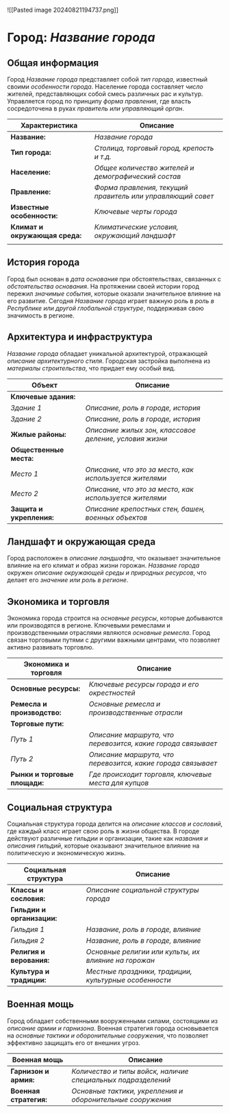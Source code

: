 ![[Pasted image 20240821194737.png]]
# Город: *Название города*

## Общая информация
Город *Название города* представляет собой *тип города*, известный своими *особенности города*. Население города составляет *число* жителей, представляющих собой смесь различных рас и культур. Управляется город по принципу *форма правления*, где власть сосредоточена в руках *правитель или управляющий орган*.

| Характеристика                 | Описание                                                   |
| ------------------------------ | ---------------------------------------------------------- |
| **Название:**                  | *Название города*                                          |
| **Тип города:**                | *Столица, торговый город, крепость и т.д.*                 |
| **Население:**                 | *Общее количество жителей и демографический состав*        |
| **Правление:**                 | *Форма правления, текущий правитель или управляющий совет* |
| **Известные особенности:**     | *Ключевые черты города*                                    |
| **Климат и окружающая среда:** | *Климатические условия, окружающий ландшафт*               |
|                                |                                                            |

## История города
Город был основан в *дата основания* при обстоятельствах, связанных с *обстоятельства основания*. На протяжении своей истории город пережил *значимые события*, которые оказали значительное влияние на его развитие. Сегодня *Название города* играет важную роль в *роль в Республике или другой глобальной структуре*, поддерживая свою значимость в регионе.

## Архитектура и инфраструктура
*Название города* обладает уникальной архитектурой, отражающей *описание архитектурного стиля*. Городская застройка выполнена из *материалы строительства*, что придает ему особый вид. 

| Объект                 | Описание                                                                             |
|------------------------|-------------------------------------------------------------------------------------|
| **Ключевые здания:**   |                                                                                     |
| *Здание 1*             | *Описание, роль в городе, история*                                                  |
| *Здание 2*             | *Описание, роль в городе, история*                                                  |
| **Жилые районы:**      | *Описание жилых зон, классовое деление, условия жизни*                              |
| **Общественные места:**|                                                                                     |
| *Место 1*              | *Описание, что это за место, как используется жителями*                             |
| *Место 2*              | *Описание, что это за место, как используется жителями*                             |
| **Защита и укрепления:**| *Описание крепостных стен, башен, военных объектов*                                |

## Ландшафт и окружающая среда
Город расположен в *описание ландшафта*, что оказывает значительное влияние на его климат и образ жизни горожан. *Название города* окружен *описание окружающей среды и природных ресурсов*, что делает его *значение или роль в регионе*.

## Экономика и торговля
Экономика города строится на *основные ресурсы*, которые добываются или производятся в регионе. Ключевыми ремеслами и производственными отраслями являются *основные ремесла*. Город связан торговыми путями с другими важными центрами, что позволяет активно развивать торговлю.

| Экономика и торговля    | Описание                                                                             |
|------------------------|-------------------------------------------------------------------------------------|
| **Основные ресурсы:**  | *Ключевые ресурсы города и его окрестностей*                                        |
| **Ремесла и производство:** | *Основные ремесла и производственные отрасли*                                  |
| **Торговые пути:**     |                                                                                     |
| *Путь 1*               | *Описание маршрута, что перевозится, какие города связывает*                        |
| *Путь 2*               | *Описание маршрута, что перевозится, какие города связывает*                        |
| **Рынки и торговые площади:**| *Где происходит торговля, ключевые места для купцов*                          |

## Социальная структура
Социальная структура города делится на *описание классов и сословий*, где каждый класс играет свою роль в жизни общества. В городе действуют различные гильдии и организации, такие как *названия и описания гильдий*, которые оказывают значительное влияние на политическую и экономическую жизнь.

| Социальная структура    | Описание                                                                             |
|------------------------|-------------------------------------------------------------------------------------|
| **Классы и сословия:** | *Описание социальной структуры города*                                              |
| **Гильдии и организации:** |                                                                                 |
| *Гильдия 1*            | *Название, роль в городе, влияние*                                                  |
| *Гильдия 2*            | *Название, роль в городе, влияние*                                                  |
| **Религия и верования:** | *Основные религии или культы, их влияние на горожан*                               |
| **Культура и традиции:**| *Местные праздники, традиции, культурные особенности*                              |

## Военная мощь
Город обладает собственными вооруженными силами, состоящими из *описание армии и гарнизона*. Военная стратегия города основывается на *основные тактики и оборонительные сооружения*, что позволяет эффективно защищать его от внешних угроз.

| Военная мощь           | Описание                                                                             |
|------------------------|-------------------------------------------------------------------------------------|
| **Гарнизон и армия:**  | *Количество и типы войск, наличие специальных подразделений*                        |
| **Военная стратегия:** | *Основные тактики, укрепления и оборонительные сооружения*                          |
